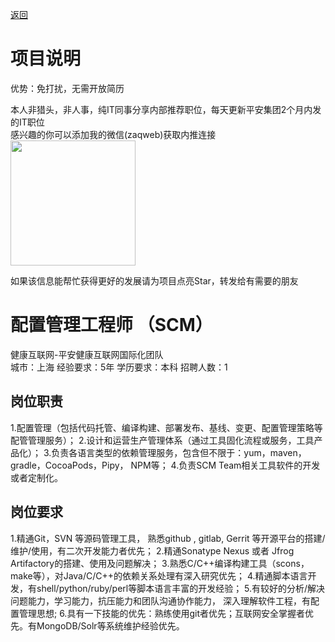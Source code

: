 [返回](../)

# 项目说明

优势：免打扰，无需开放简历

本人非猎头，非人事，纯IT同事分享内部推荐职位，每天更新平安集团2个月内发的IT职位  
感兴趣的你可以添加我的微信(zaqweb)获取内推连接  
<img src="https://github.com/zaqweb/PA-IT-JOBS/blob/master/WechatICode.jpeg"  height="200" width="200">

如果该信息能帮忙获得更好的发展请为项目点亮Star，转发给有需要的朋友

# 配置管理工程师 （SCM）
健康互联网-平安健康互联网国际化团队  
城市：上海 经验要求：5年 学历要求：本科  招聘人数：1

## 岗位职责
1.配置管理（包括代码托管、编译构建、部署发布、基线、变更、配置管理策略等配管管理服务）；
2.设计和运营生产管理体系（通过工具固化流程或服务，工具产品化）；
3.负责各语言类型的依赖管理服务，包含但不限于：yum，maven，gradle，CocoaPods，Pipy， NPM等；
4.负责SCM Team相关工具软件的开发或者定制化。

## 岗位要求
1.精通Git，SVN 等源码管理工具， 熟悉github , gitlab, Gerrit 等开源平台的搭建/维护/使用，有二次开发能力者优先；
2.精通Sonatype Nexus 或者 Jfrog Artifactory的搭建、使用及问题解决；
3.熟悉C/C++编译构建工具（scons，make等），对Java/C/C++的依赖关系处理有深入研究优先；
4.精通脚本语言开发，有shell/python/ruby/perl等脚本语言丰富的开发经验；
5.有较好的分析/解决问题能力，学习能力，抗压能力和团队沟通协作能力， 深入理解软件工程，有配置管理思想;
6.具有一下技能的优先：熟练使用git者优先；互联网安全掌握者优先。有MongoDB/Solr等系统维护经验优先。




